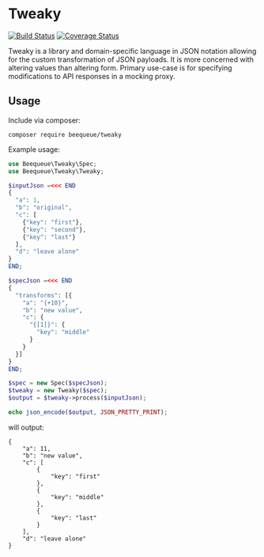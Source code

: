 # Tweaky

[![Build Status](https://travis-ci.org/beequeue/tweaky.svg?branch=master)](https://travis-ci.org/beequeue/tweaky) [![Coverage Status](https://coveralls.io/repos/github/beequeue/tweaky/badge.svg?branch=master)](https://coveralls.io/github/beequeue/tweaky?branch=master)

Tweaky is a library and domain-specific language in JSON notation allowing for the custom transformation of JSON payloads.  It is more concerned with altering values than altering form.  Primary use-case is for specifying modifications to API responses in a mocking proxy.

## Usage

Include via composer:

    composer require beequeue/tweaky

Example usage:

```php
use Beequeue\Tweaky\Spec;
use Beequeue\Tweaky\Tweaky;

$inputJson =<<< END
{
  "a": 1,
  "b": "original",
  "c": [
    {"key": "first"},
    {"key": "second"},
    {"key": "last"}
  ],
  "d": "leave alone"
}
END;

$specJson =<<< END
{
  "transforms": [{
    "a": "{+10}",
    "b": "new value",
    "c": {
      "{[1]}": {
        "key": "middle"
      }
    }
  }]
}
END;

$spec = new Spec($specJson);
$tweaky = new Tweaky($spec);
$output = $tweaky->process($inputJson);

echo json_encode($output, JSON_PRETTY_PRINT);
```

will output:

```
{
    "a": 11,
    "b": "new value",
    "c": [
        {
            "key": "first"
        },
        {
            "key": "middle"
        },
        {
            "key": "last"
        }
    ],
    "d": "leave alone"
}
```

